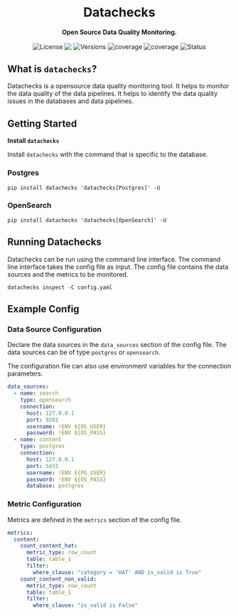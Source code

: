 <h1 align="center">Datachecks</h1>
<p align="center"><b>Open Source Data Quality Monitoring.</b></p>

<p align="center">
    <img align="center" alt="License" src="https://img.shields.io/badge/License-Apache%202.0-blue.svg"/>
    <img align="center" src="https://img.shields.io/pypi/pyversions/datachecks"/>
    <img align="center" alt="Versions" src="https://img.shields.io/pypi/v/datachecks"/>
    <img align="center" alt="coverage" src="https://static.pepy.tech/personalized-badge/datachecks?period=total&units=international_system&left_color=black&right_color=green&left_text=Downloads"/>
    <img align="center" alt="coverage" src="https://codecov.io/gh/waterdipai/datachecks/branch/main/graph/badge.svg?token=cn6lkDRXpl">
    <img align="center" alt="Status" src="https://github.com/waterdipai/datachecks/actions/workflows/ci.yml/badge.svg?branch=main"/>
</p>

## What is `datachecks`?

Datachecks is a opensource data quality monitoring tool. It helps to monitor the data quality of the data pipelines. It helps to identify the data quality issues in the databases and  data pipelines.

## Getting Started

**Install `datachecks`**

Install `datachecks` with the command that is specific to the database.

### Postgres

```
pip install datachecks 'datachecks[Postgres]' -U
```

### OpenSearch

```
pip install datachecks 'datachecks[OpenSearch]' -U
```

## Running Datachecks

Datachecks can be run using the command line interface. The command line interface takes the config file as input. The config file contains the data sources and the metrics to be monitored.
```shell
datachecks inspect -C config.yaml
```


## Example Config

### Data Source Configuration

Declare the data sources in the `data_sources` section of the config file.
The data sources can be of type `postgres` or `opensearch`.

The configuration file can also use environment variables for the connection parameters.

```yaml
data_sources:
  - name: search
    type: opensearch
    connection:
      host: 127.0.0.1
      port: 9201
      username: !ENV ${OS_USER}
      password: !ENV ${OS_PASS}
  - name: content
    type: postgres
    connection:
      host: 127.0.0.1
      port: 5431
      username: !ENV ${PG_USER}
      password: !ENV ${OS_PASS}
      database: postgres
```

### Metric Configuration

Metrics are defined in the `metrics` section of the config file.

```yaml
metrics:
  content:
    count_content_hat:
      metric_type: row_count
      table: table_1
      filter:
        where_clause: "category = 'HAT' AND is_valid is True"
    count_content_non_valid:
      metric_type: row_count
      table: table_1
      filter:
        where_clause: "is_valid is False"
```